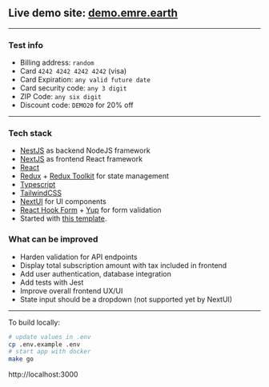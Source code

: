 ## Live demo site: [demo.emre.earth](https://demo.emre.earth)

---

### Test info
- Billing address: `random`
- Card `4242 4242 4242 4242` (visa)
- Card Expiration: `any valid future date`
- Card security code: `any 3 digit`
- ZIP Code: `any six digit`
- Discount code: `DEMO20` for 20% off

---

### Tech stack

- [Ne<ins>s</ins>tJS](https://nestjs.com) as backend NodeJS framework
- [Ne<ins>x</ins>tJS](https://nextjs.org) as frontend React framework
- [React](https://reactjs.org)
- [Redux](https://redux.js.org) + [Redux Toolkit](https://redux-toolkit.js.org) for state management
- [Typescript](https://www.typescriptlang.org)
- [TailwindCSS](https://tailwindcss.com/)
- [NextUI](https://nextui.org) for UI components
- [React Hook Form](https://react-hook-form.com) + [Yup](https://github.com/jquense/yup) for form validation
- Started with [this template](https://github.com/thisismydesign/nestjs-starter).

### What can be improved
- Harden validation for API endpoints
- Display total subscription amount with tax included in frontend
- Add user authentication, database integration
- Add tests with Jest
- Improve overall frontend UX/UI
- State input should be a dropdown (not supported yet by NextUI)

---

To build locally:

```sh
# update values in .env
cp .env.example .env
# start app with docker
make go
```

http://localhost:3000
